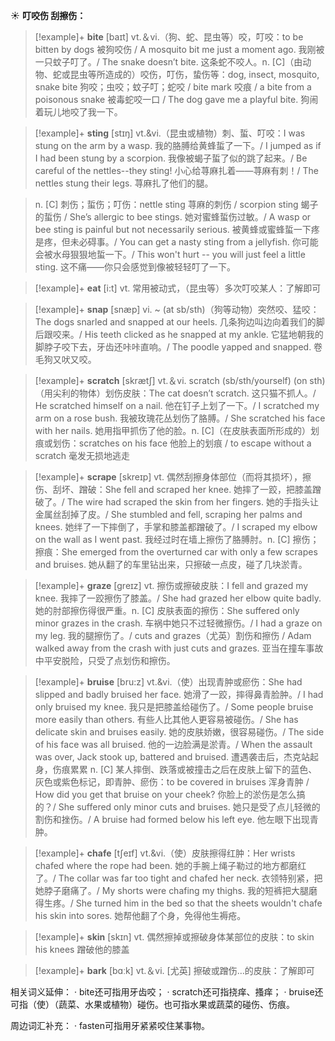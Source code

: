 ☀ <span class="category">**叮咬伤 刮擦伤：**</span>
>[!example]+ <span class="vocabulary">**bite**</span> [baɪt] 
> <span class="definition">vt.＆vi.（狗、蛇、昆虫等）咬，叮咬：</span>to be bitten by dogs 被狗咬伤 / A mosquito bit me just a moment ago. 我刚被一只蚊子叮了。/ The snake doesn’t bite. 这条蛇不咬人。<span class="definition">n. [C]（由动物、蛇或昆虫等所造成的）咬伤，叮伤，蛰伤等：</span>dog, insect, mosquito, snake bite 狗咬；虫咬；蚊子叮；蛇咬 / bite mark 咬痕 / a bite from a poisonous snake 被毒蛇咬一口 / The dog gave me a playful bite. 狗闹着玩儿地咬了我一下。

>[!example]+ <span class="vocabulary">**sting**</span> [stɪŋ]
> <span class="definition">vt.&vi.（昆虫或植物）刺、蜇、叮咬：</span>I was stung on the arm by a wasp. 我的胳膊给黄蜂蜇了一下。/ I jumped as if I had been stung by a scorpion. 我像被蝎子蜇了似的跳了起来。/ Be careful of the nettles--they sting! 小心给荨麻扎着——荨麻有刺！/ The nettles stung their legs. 荨麻扎了他们的腿。
      
> <span class="definition">n. [C] 刺伤；蜇伤；叮伤：</span>nettle sting 荨麻的刺伤 / scorpion sting 蝎子的蜇伤 / She’s allergic to bee stings. 她对蜜蜂蜇伤过敏。/ A wasp or bee sting is painful but not necessarily serious. 被黄蜂或蜜蜂蜇一下疼是疼，但未必碍事。/ You can get a nasty sting from a jellyfish. 你可能会被水母狠狠地蜇一下。/ This won't hurt -- you will just feel a little sting. 这不痛——你只会感觉到像被轻轻叮了一下。

>[!example]+ <span class="vocabulary">**eat**</span> [i:t] 
> <span class="definition">vt. 常用被动式，（昆虫等）多次叮咬某人：</span>了解即可
           
>[!example]+ <span class="vocabulary">**snap**</span> [snæp]
> <span class="definition">vi. ~ (at sb/sth)（狗等动物）突然咬、猛咬：</span>The dogs snarled and snapped at our heels. 几条狗边叫边向着我们的脚后跟咬来。/ His teeth clicked as he snapped at my ankle. 它猛地朝我的脚脖子咬下去，牙齿还咔咔直响。/ The poodle yapped and snapped. 卷毛狗又吠又咬。

>[!example]+ <span class="vocabulary">**scratch**</span> [skrætʃ] 
> <span class="definition">vt.＆vi. scratch (sb/sth/yourself) (on sth)（用尖利的物体）划伤皮肤：</span>The cat doesn’t scratch. 这只猫不抓人。/ He scratched himself on a nail. 他在钉子上划了一下。/ I scratched my arm on a rose bush. 我被玫瑰花丛划伤了胳膊。/ She scratched his face with her nails. 她用指甲抓伤了他的脸。<span class="definition">n. [C]（在皮肤表面所形成的）划痕或划伤：</span>scratches on his face 他脸上的划痕 / to escape without a scratch 毫发无损地逃走
            
>[!example]+ <span class="vocabulary">**scrape**</span> [skreɪp]
> <span class="definition">vt. 偶然刮擦身体部位（而将其损坏），擦伤、刮坏、蹭破：</span>She fell and scraped her knee. 她摔了一跤，把膝盖蹭破了。/ The wire had scraped the skin from her fingers. 她的手指头让金属丝刮掉了皮。/ She stumbled and fell, scraping her palms and knees. 她绊了一下摔倒了，手掌和膝盖都蹭破了。/ I scraped my elbow on the wall as I went past. 我经过时在墙上擦伤了胳膊肘。<span class="definition">n. [C] 擦伤；擦痕：</span>She emerged from the overturned car with only a few scrapes and bruises. 她从翻了的车里钻出来，只擦破一点皮，碰了几块淤青。

>[!example]+ <span class="vocabulary">**graze**</span> [greɪz]
> <span class="definition">vt. 擦伤或擦破皮肤：</span>I fell and grazed my knee. 我摔了一跤擦伤了膝盖。/ She had grazed her elbow quite badly. 她的肘部擦伤得很严重。<span class="definition">n. [C] 皮肤表面的擦伤：</span>She suffered only minor grazes in the crash. 车祸中她只不过轻微擦伤。/ I had a graze on my leg. 我的腿擦伤了。/ cuts and grazes（尤英）割伤和擦伤 / Adam walked away from the crash with just cuts and grazes. 亚当在撞车事故中平安脱险，只受了点划伤和擦伤。         

>[!example]+ <span class="vocabulary">**bruise**</span> [bru:z]
> <span class="definition">vt.&vi.（使）出现青肿或瘀伤：</span>She had slipped and badly bruised her face. 她滑了一跤，摔得鼻青脸肿。/ I had only bruised my knee. 我只是把膝盖给碰伤了。/ Some people bruise more easily than others. 有些人比其他人更容易被碰伤。/ She has delicate skin and bruises easily. 她的皮肤娇嫩，很容易碰伤。/ The side of his face was all bruised. 他的一边脸满是淤青。/ When the assault was over, Jack stook up, battered and bruised. 遭遇袭击后，杰克站起身，伤痕累累 <span class="definition">n. [C] 某人摔倒、跌落或被撞击之后在皮肤上留下的蓝色、灰色或紫色标记，即青肿、瘀伤：</span>to be covered in bruises 浑身青肿 / How did you get that bruise on your cheek? 你脸上的淤伤是怎么搞的？/ She suffered only minor cuts and bruises. 她只是受了点儿轻微的割伤和挫伤。/ A bruise had formed below his left eye. 他左眼下出现青肿。
           
>[!example]+ <span class="vocabulary">**chafe**</span> [tʃeɪf]
> <span class="definition">vt.&vi.（使）皮肤擦得红肿：</span>Her wrists chafed where the rope had been. 她的手腕上绳子勒过的地方都磨红了。/ The collar was far too tight and chafed her neck. 衣领特别紧，把她脖子磨痛了。/ My shorts were chafing my thighs. 我的短裤把大腿磨得生疼。/ She turned him in the bed so that the sheets wouldn't chafe his skin into sores. 她帮他翻了个身，免得他生褥疮。

>[!example]+ <span class="vocabulary">**skin**</span> [skɪn] 
> <span class="definition">vt. 偶然擦掉或擦破身体某部位的皮肤：</span>to skin his knees 蹭破他的膝盖

>[!example]+ <span class="vocabulary">**bark**</span> [bɑːk] 
> <span class="definition">vt.＆vi. [尤英] 擦破或蹭伤…的皮肤：</span>了解即可

相关词义延伸：
· bite还可指用牙齿咬；
· scratch还可指挠痒、搔痒；
· bruise还可指（使）（蔬菜、水果或植物）碰伤。也可指水果或蔬菜的碰伤、伤痕。

周边词汇补充：
· fasten可指用牙紧紧咬住某事物。


